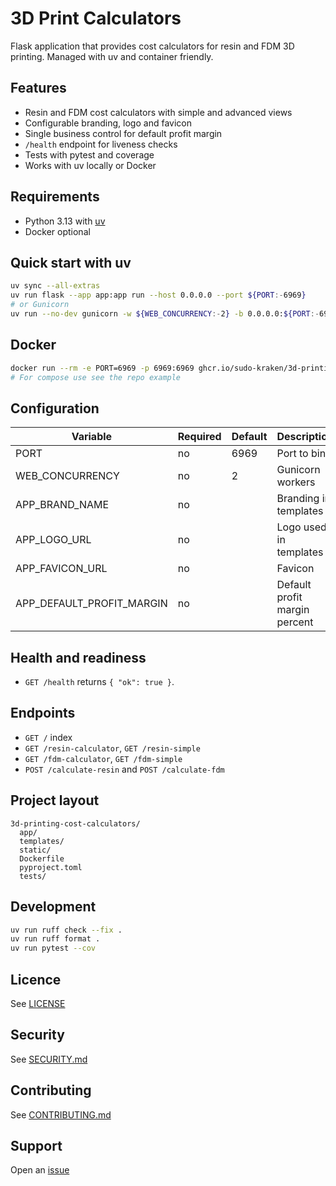 # 3D Print Calculators

Flask application that provides cost calculators for resin and FDM 3D printing. Managed with uv and container friendly.

## Features
- Resin and FDM cost calculators with simple and advanced views
- Configurable branding, logo and favicon
- Single business control for default profit margin
- `/health` endpoint for liveness checks
- Tests with pytest and coverage
- Works with uv locally or Docker

## Requirements
- Python 3.13 with [uv](https://docs.astral.sh/uv/)
- Docker optional

## Quick start with uv
```bash
uv sync --all-extras
uv run flask --app app:app run --host 0.0.0.0 --port ${PORT:-6969}
# or Gunicorn
uv run --no-dev gunicorn -w ${WEB_CONCURRENCY:-2} -b 0.0.0.0:${PORT:-6969} app:app
```

## Docker
```bash
docker run --rm -e PORT=6969 -p 6969:6969 ghcr.io/sudo-kraken/3d-printing-cost-calculators:latest
# For compose use see the repo example
```

## Configuration

| Variable | Required | Default | Description |
|----------|----------|---------|-------------|
| PORT | no | 6969 | Port to bind |
| WEB_CONCURRENCY | no | 2 | Gunicorn workers |
| APP_BRAND_NAME | no |  | Branding in templates |
| APP_LOGO_URL | no |  | Logo used in templates |
| APP_FAVICON_URL | no |  | Favicon |
| APP_DEFAULT_PROFIT_MARGIN | no |  | Default profit margin percent |

## Health and readiness
- `GET /health` returns `{ "ok": true }`.

## Endpoints
- `GET /` index
- `GET /resin-calculator`, `GET /resin-simple`
- `GET /fdm-calculator`, `GET /fdm-simple`
- `POST /calculate-resin` and `POST /calculate-fdm`

## Project layout
```
3d-printing-cost-calculators/
  app/
  templates/
  static/
  Dockerfile
  pyproject.toml
  tests/
```

## Development
```bash
uv run ruff check --fix .
uv run ruff format .
uv run pytest --cov
```

## Licence
See [LICENSE](LICENSE)

## Security
See [SECURITY.md](SECURITY.md)

## Contributing
See [CONTRIBUTING.md](CONTRIBUTING.md)

## Support
Open an [issue](/../../issues)
